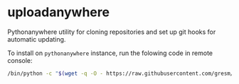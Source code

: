 # uploadanywhere
Pythonanywhere utility for cloning repositories and set up git hooks for automatic updating.


To install on ``pythonanywhere`` instance, run the folowing code in remote console:
```sh
/bin/python -c "$(wget -q -O - https://raw.githubusercontent.com/gresm/uploadanywhere/main/uploadanywhere_cli.py)"
```
